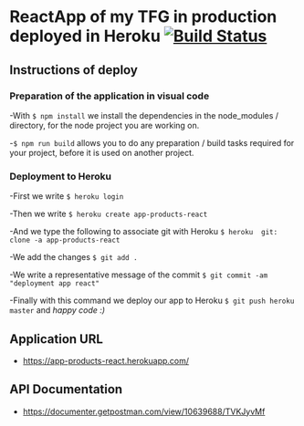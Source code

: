 # ReactApp of my TFG in production deployed in Heroku [![Build Status](https://travis-ci.org/enramir/App-Products-React.svg?branch=master)](https://travis-ci.org/enramir/App-Products-React)

## Instructions of deploy

### Preparation of the application in visual code

-With `$ npm install` we install the dependencies in the node_modules / directory, for the node project you are working on.

-`$ npm run build` allows you to do any preparation / build tasks required for your project, before it is used on another project.

### Deployment to Heroku

-First we write `$ heroku login`

-Then we write `$ heroku create app-products-react`

-And we type the following to associate git with Heroku `$ heroku  git: clone -a app-products-react`

-We add the changes `$ git add .`

-We write a representative message of the commit `$ git commit -am "deployment app react"`

-Finally with this command we deploy our app to Heroku `$ git push heroku master` and *happy code :)*

## Application URL

- <https://app-products-react.herokuapp.com/>

## API Documentation

- <https://documenter.getpostman.com/view/10639688/TVKJyvMf>
